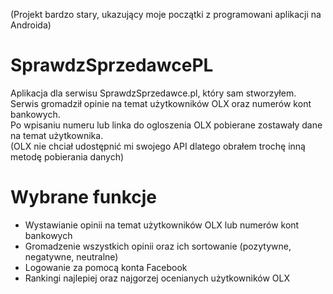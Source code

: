 
(Projekt bardzo stary, ukazujący moje początki z programowani aplikacji na Androida)

# SprawdzSprzedawcePL

Aplikacja dla serwisu SprawdzSprzedawce.pl, który sam stworzyłem.  
Serwis gromadził opinie na temat użytkowników OLX oraz numerów kont bankowych.  
Po wpisaniu numeru lub linka do ogloszenia OLX pobierane zostawały dane na temat użytkownika.  
(OLX nie chciał udostępnić mi swojego API dlatego obrałem trochę inną metodę pobierania danych)  

# Wybrane funkcje

  - Wystawianie opinii na temat użytkowników OLX lub numerów kont bankowych
  - Gromadzenie wszystkich opinii oraz ich sortowanie (pozytywne, negatywne, neutralne)
  - Logowanie za pomocą konta Facebook
  - Rankingi najlepiej oraz najgorzej ocenianych użytkowników OLX

